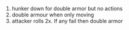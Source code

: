 1. hunker down for double armor but no actions
2. double armour when only moving
3. attacker rolls 2x. If any fail then double armor
